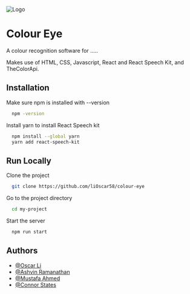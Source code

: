 ![Logo](https://i.imgur.com/Vp5rvKV.png)
# Colour Eye


A colour recognition software for .....

Makes use of HTML, CSS, Javascript, React and React Speech Kit, and TheColorApi.




## Installation

Make sure npm is installed with --version

```bash
  npm -version
```

Install yarn to install React Speech kit

```bash
  npm install --global yarn
  yarn add react-speech-kit
```
    
## Run Locally

Clone the project

```bash
  git clone https://github.com/liOscar58/colour-eye
```

Go to the project directory

```bash
  cd my-project
```

Start the server

```bash
  npm run start
```


## Authors

- [@Oscar Li](https://github.com/liOscar58)
- [@Ashvin Ramanathan](https://github.com/shvin)
- [@Mustafa Ahmed](https://github.com/mustafa-ahmed1118)
- [@Connor States](https://github.com/ConnorStates0)


